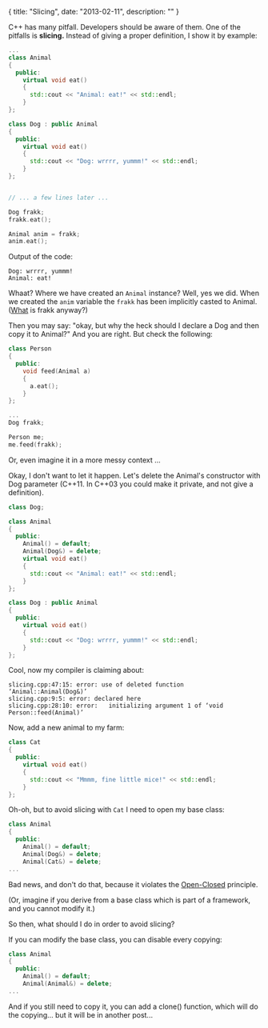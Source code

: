 {
  title: "Slicing",
  date: "2013-02-11",
  description: ""
}

C++ has many pitfall. Developers should be aware of them.
One of the pitfalls is **slicing.**
Instead of giving a proper definition, I show it by example:

```c++
...
class Animal
{
  public:
    virtual void eat()
    {
      std::cout << "Animal: eat!" << std::endl;
    }
};

class Dog : public Animal
{
  public:
    virtual void eat()
    {
      std::cout << "Dog: wrrrr, yummm!" << std::endl;
    }
};


// ... a few lines later ...

Dog frakk;
frakk.eat();

Animal anim = frakk;
anim.eat();
```

Output of the code:
```
Dog: wrrrr, yummm!
Animal: eat!
```

Whaat? Where we have created an ```Animal``` instance?
Well, yes we did. When we created the ```anim``` variable the ```frakk``` has been
implicitly casted to Animal. ([What](http://en.wikipedia.org/wiki/Frakk) is frakk
anyway?)

Then you may say: "okay, but why the heck should I declare a Dog and then copy it to
Animal?" And you are right. But check the following:

```c++
class Person
{
  public:
    void feed(Animal a)
    {
      a.eat();
    }
};

...
Dog frakk;

Person me;
me.feed(frakk);

```

Or, even imagine it in a more messy context ...

Okay, I don't want to let it happen. Let's delete the Animal's constructor with Dog
parameter (C++11. In C++03 you could make it private, and not give a definition).

```c++
class Dog;

class Animal
{
  public:
    Animal() = default;
    Animal(Dog&) = delete;
    virtual void eat()
    {
      std::cout << "Animal: eat!" << std::endl;
    }
};

class Dog : public Animal
{
  public:
    virtual void eat()
    {
      std::cout << "Dog: wrrrr, yummm!" << std::endl;
    }
};
```

Cool, now my compiler is claiming about:

```
slicing.cpp:47:15: error: use of deleted function ‘Animal::Animal(Dog&)’
slicing.cpp:9:5: error: declared here
slicing.cpp:28:10: error:   initializing argument 1 of ‘void Person::feed(Animal)’
```

Now, add a new animal to my farm:

```c++
class Cat
{
  public:
    virtual void eat()
    {
      std::cout << "Mmmm, fine little mice!" << std::endl;
    }
};
```

Oh-oh, but to avoid slicing with ```Cat``` I need to open my base class:

```c++
class Animal
{
  public:
    Animal() = default;
    Animal(Dog&) = delete;
    Animal(Cat&) = delete;
...
```

Bad news, and don't do that, because it violates the
[Open-Closed](http://en.wikipedia.org/wiki/Open/closed_principle) principle.

(Or, imagine if you derive from a base class which is part of a framework, and you cannot
modify it.)

So then, what should I do in order to avoid slicing?

If you can modify the base class, you can disable every copying:

```c++
class Animal
{
  public:
    Animal() = default;
    Animal(Animal&) = delete;
...
```

And if you still need to copy it, you can add a clone() function, which will do the
copying... but it will be in another post...

